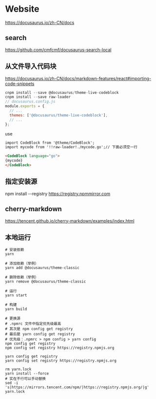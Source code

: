 # Website

https://docusaurus.io/zh-CN/docs

## search

https://github.com/cmfcmf/docusaurus-search-local

## 从文件导入代码块

https://docusaurus.io/zh-CN/docs/markdown-features/react#importing-code-snippets

```js
cnpm install --save @docusaurus/theme-live-codeblock
cnpm install --save raw-loader
// docusaurus.config.js
module.exports = {
  // ...
  themes: ['@docusaurus/theme-live-codeblock'],
  // ...
};
```

use

```md
import CodeBlock from '@theme/CodeBlock';
import mycode from '!!raw-loader!./mycode.go';// 下面必须空一行

<CodeBlock language="go">
{mycode}
</CodeBlock>
```

## 指定安装源

npm install --registry https://registry.npmmirror.com

## cherry-markdown

https://tencent.github.io/cherry-markdown/examples/index.html

## 本地运行

```shell
# 安装依赖
yarn

# 添加依赖（举例）
yarn add @docusaurus/theme-classic

# 删除依赖（举例）
yarn remove @docusaurus/theme-classic

# 运行
yarn start

# 构建
yarn build

```

```shell
# 更换源 
# .npmrc 文件中指定优先级最高
# 其次是 npm config get registry
# 最后是 yarn config get registry
# 优先级：.npmrc > npm config > yarn config
npm config get registry
npm config set registry https://registry.npmjs.org

yarn config get registry
yarn config set registry https://registry.npmjs.org

rm yarn.lock
yarn install --force
# 实在不行可以手动替换
sed -i 's|https://mirrors.tencent.com/npm/|https://registry.npmjs.org/|g' yarn.lock
```